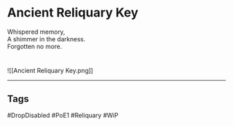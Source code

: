 # Ancient Reliquary Key
Whispered memory,  
A shimmer in the darkness.  
Forgotten no more.

#
![[Ancient Reliquary Key.png]]

---
## Tags
#DropDisabled 
#PoE1 
#Reliquary
#WiP 